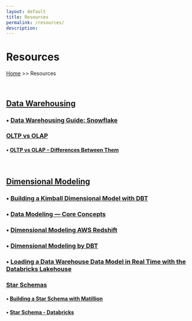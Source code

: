 ```yaml
---
layout: default
title: Resources
permalink: /resources/
description:
---
```


# Resources

[Home](../) >> Resources

<br>

<H2><u><b>Data Warehousing</b></u></H2>
<H3>
• <a href="https://www.snowflake.com/guides/data-warehousing" target="_blank">Data Warehousing Guide: Snowflake</a>
</H3>
<h3><u>OLTP vs OLAP</u></h3>
<h4>
• <a href="https://www.guru99.com/oltp-vs-olap.html" target="_blank">OLTP vs OLAP – Differences Between Them</a>
</h4>

<br>

<H2><u><b>Dimensional Modeling</b></u></H2>
<H3>
• <a href="https://docs.getdbt.com/blog/kimball-dimensional-model" target="_blank">Building a Kimball Dimensional Model with DBT</a>
</H3>
<H3>
• <a href="https://experiencestack.co/data-modeling-core-concepts-4028c4415e27" target="_blank">Data Modeling — Core Concepts</a>
</H3>
<H3>
• <a href="https://aws.amazon.com/blogs/big-data/dimensional-modeling-in-amazon-redshift/" target="_blank">Dimensional Modeling AWS Redshift</a>
</H3>
<H3>
• <a href="https://docs.getdbt.com/terms/dimensional-modeling" target="_blank">Dimensional Modeling by DBT</a>
</H3>
<H3>
• <a href="https://www.databricks.com/blog/2022/11/07/load-edw-dimensional-model-real-time-databricks-lakehouse.html" target="_blank">Loading a Data Warehouse Data Model in Real Time with the Databricks Lakehouse</a>
</H3>
<h3><u>Star Schemas</u></h3>
<H4>
• <a href="https://www.matillion.com/blog/building-a-star-schema-with-matillion" target="_blank">Building a Star Schema with Matillion</a>
</H4>
<H4>
• <a href="https://www.databricks.com/glossary/star-schema" target="_blank">Star Schema - Databricks</a>
</H4>

<br>
